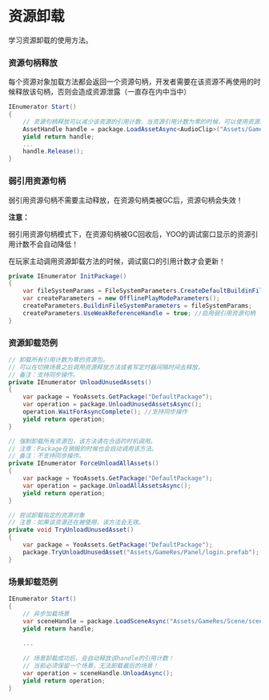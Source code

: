 # 资源卸载

学习资源卸载的使用方法。

### 资源句柄释放

每个资源对象加载方法都会返回一个资源句柄，开发者需要在该资源不再使用的时候释放该句柄，否则会造成资源泄露（一直存在内中当中）

````csharp
IEnumerator Start()
{
    // 资源句柄释放可以减少该资源的引用计数，当资源引用计数为零的时候，可以使用资源卸载方法卸载资源包。
    AssetHandle handle = package.LoadAssetAsync<AudioClip>("Assets/GameRes/Audio/bgMusic.mp3");
    yield return handle;
    ...
    handle.Release();
}
````

### 弱引用资源句柄

弱引用资源句柄不需要主动释放，在资源句柄类被GC后，资源句柄会失效！

**注意：**

弱引用资源句柄模式下，在资源句柄被GC回收后，YOO的调试窗口显示的资源引用计数不会自动降低！

在玩家主动调用资源卸载方法的时候，调试窗口的引用计数才会更新！

```csharp
private IEnumerator InitPackage()
{
    var fileSystemParams = FileSystemParameters.CreateDefaultBuildinFileSystemParameters();
    var createParameters = new OfflinePlayModeParameters();
    createParameters.BuildinFileSystemParameters = fileSystemParams;
    createParameters.UseWeakReferenceHandle = true; //启用弱引用资源句柄
}
```

### 资源卸载范例

````csharp
// 卸载所有引用计数为零的资源包。
// 可以在切换场景之后调用资源释放方法或者写定时器间隔时间去释放。
// 备注：支持同步操作。
private IEnumerator UnloadUnusedAssets()
{
    var package = YooAssets.GetPackage("DefaultPackage");
    var operation = package.UnloadUnusedAssetsAsync();
    operation.WaitForAsyncComplete(); //支持同步操作
    yield return operation;
}

// 强制卸载所有资源包，该方法请在合适的时机调用。
// 注意：Package在销毁的时候也会自动调用该方法。
// 备注：不支持同步操作。
private IEnumerator ForceUnloadAllAssets()
{
    var package = YooAssets.GetPackage("DefaultPackage");
    var operation = package.UnloadAllAssetsAsync();
    yield return operation;
}

// 尝试卸载指定的资源对象
// 注意：如果该资源还在被使用，该方法会无效。
private void TryUnloadUnusedAsset()
{
    var package = YooAssets.GetPackage("DefaultPackage");
    package.TryUnloadUnusedAsset("Assets/GameRes/Panel/login.prefab");
}
````

### 场景卸载范例

```csharp
IEnumerator Start()
{
    // 异步加载场景
    var sceneHandle = package.LoadSceneAsync("Assets/GameRes/Scene/scene_home");
    yield return handle;
    
    ...
    
    // 场景卸载成功后，会自动释放该handle的引用计数！
    // 当前必须保留一个场景，无法卸载最后的场景！
    var operation = sceneHandle.UnloadAsync();
    yield return operation;
}
```

